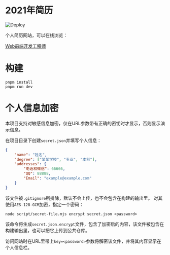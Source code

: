 # 2021年简历

![Deploy](https://github.com/Kaciras/Resume2/workflows/Deploy/badge.svg)

个人简历网站，可以在线浏览：

[Web前端开发工程师](https://resume.kaciras.com/web)

# 构建

```shell
pnpm install
pnpm run dev
```

# 个人信息加密

本项目支持对敏感信息加密，仅在URL参数带有正确的密钥时才显示，否则显示演示信息。

在项目目录下创建`secret.json`并填写个人信息：

```json
{
	"name": "姓名",
	"degree": ["某某学校", "专业", "本科"],
	"addresses": {
		"电话和微信": 66666,
		"QQ": 88888,
		"Email": "example@example.com"
	}
}
```

该文件被`.gitignore`所排除，默认不会上传，也不会包含在构建的输出里。 对其使用`AES-128-GCM`加密，指定一个密码：

```shell script
node script/secret-file.mjs encrypt secret.json <password>
```

该命令将生成`secret.json.encrypt`文件，包含了加密后的内容，该文件被包含在构建输出里，也可以把它上传到公共仓库。

访问网站时在URL里带上`key=<password>`参数将解密该文件，并将其内容显示在个人信息栏。
